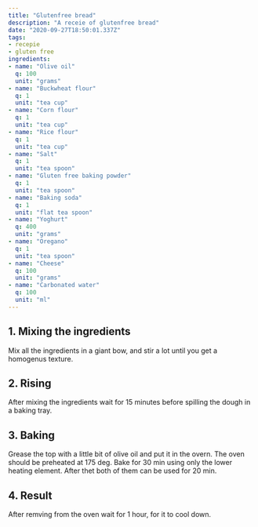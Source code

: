 ```yaml
---
title: "Glutenfree bread"
description: "A receie of glutenfree bread"
date: "2020-09-27T18:50:01.337Z"
tags:
- recepie
- gluten free
ingredients:
- name: "Olive oil"
  q: 100
  unit: "grams" 
- name: "Buckwheat flour"
  q: 1
  unit: "tea cup"
- name: "Corn flour"
  q: 1
  unit: "tea cup"
- name: "Rice flour"
  q: 1
  unit: "tea cup"
- name: "Salt"
  q: 1
  unit: "tea spoon"
- name: "Gluten free baking powder"
  q: 1
  unit: "tea spoon"
- name: "Baking soda"
  q: 1
  unit: "flat tea spoon"
- name: "Yoghurt"
  q: 400
  unit: "grams"
- name: "Oregano"
  q: 1
  unit: "tea spoon"
- name: "Cheese"
  q: 100
  unit: "grams"
- name: "Carbonated water"
  q: 100
  unit: "ml"
---
```


## 1. Mixing the ingredients
Mix all the ingredients in a giant bow, and stir a lot until you get a homogenus texture.

## 2. Rising
After mixing the ingredients wait for 15 minutes before spilling the dough in a baking tray.

## 3. Baking
Grease the top with a little bit of olive oil and put it in the overn.
The oven should be preheated at 175 deg.
Bake for 30 min using only the lower heating element.
After thet both of them can be used for 20 min.

## 4. Result
After remving from the oven wait for 1 hour, for it to cool down. 